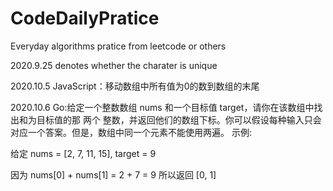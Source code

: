 # CodeDailyPratice
Everyday algorithms pratice from leetcode or others

2020.9.25 denotes whether the charater is unique 

2020.10.5 JavaScript：移动数组中所有值为0的数到数组的末尾

2020.10.6 Go:给定一个整数数组 nums 和一个目标值 target，请你在该数组中找出和为目标值的那 两个 整数，并返回他们的数组下标。你可以假设每种输入只会对应一个答案。但是，数组中同一个元素不能使用两遍。
示例:

给定 nums = [2, 7, 11, 15], target = 9

因为 nums[0] + nums[1] = 2 + 7 = 9
所以返回 [0, 1]
